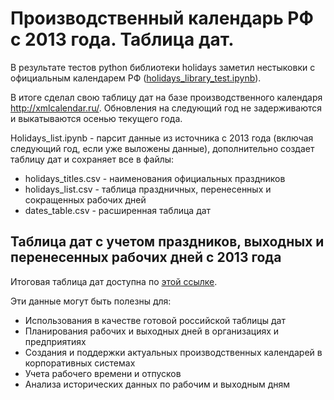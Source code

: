 <html lang="ru">
<head>
    <meta charset="UTF-8">
    <h1>Производственный календарь РФ с 2013 года. Таблица дат.</h1>
</head>
<body>
    <p>В результате тестов python библиотеки holidays заметил нестыковки с официальным календарем РФ (<a href="holidays_library_test.ipynb">holidays_library_test.ipynb</a>).</p>
    <p>В итоге сделал свою таблицу дат на базе производственного календаря <a href="http://xmlcalendar.ru/" target="_blank">http://xmlcalendar.ru/</a>. Обновления на следующий год не задерживаются и выкатываются осенью текущего года.</p>
    <p>Holidays_list.ipynb - парсит данные из источника с 2013 года (включая следующий год, если уже выложены данные), дополнительно создает таблицу дат и сохраняет все в файлы:</p>
    <ul>
        <li>holidays_titles.csv - наименования официальных праздников</li>
        <li>holidays_list.csv - таблица праздничных, перенесенных и сокращенных рабочих дней</li>
        <li>dates_table.csv - расширенная таблица дат</li>
    </ul>
    <h2>Таблица дат с учетом праздников, выходных и перенесенных рабочих дней с 2013 года</h2>
    <p>Итоговая таблица дат доступна по <a href="dates_table.csv" download>этой ссылке</a>.</p>
    <p>Эти данные могут быть полезны для:</p>
    <ul>
        <li>Использования в качестве готовой российской таблицы дат</li>
        <li>Планирования рабочих и выходных дней в организациях и предприятиях</li>
        <li>Создания и поддержки актуальных производственных календарей в корпоративных системах</li>
        <li>Учета рабочего времени и отпусков</li>
        <li>Анализа исторических данных по рабочим и выходным дням</li>
    </ul>

</body>
</html>
